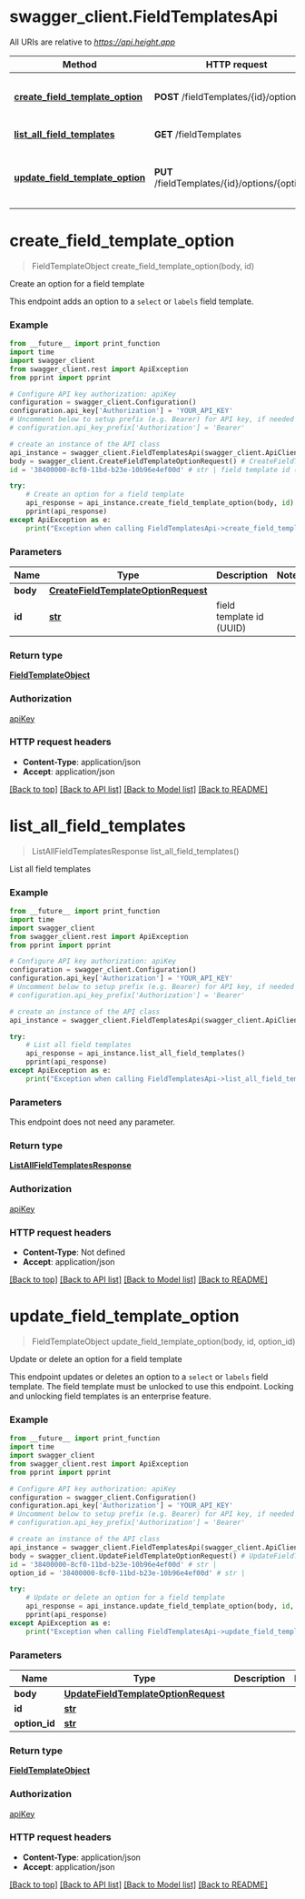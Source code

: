 # swagger_client.FieldTemplatesApi

All URIs are relative to *https://api.height.app*

Method | HTTP request | Description
------------- | ------------- | -------------
[**create_field_template_option**](FieldTemplatesApi.md#create_field_template_option) | **POST** /fieldTemplates/{id}/options | Create an option for a field template
[**list_all_field_templates**](FieldTemplatesApi.md#list_all_field_templates) | **GET** /fieldTemplates | List all field templates
[**update_field_template_option**](FieldTemplatesApi.md#update_field_template_option) | **PUT** /fieldTemplates/{id}/options/{optionId} | Update or delete an option for a field template

# **create_field_template_option**
> FieldTemplateObject create_field_template_option(body, id)

Create an option for a field template

This endpoint adds an option to a `select` or `labels` field template.

### Example
```python
from __future__ import print_function
import time
import swagger_client
from swagger_client.rest import ApiException
from pprint import pprint

# Configure API key authorization: apiKey
configuration = swagger_client.Configuration()
configuration.api_key['Authorization'] = 'YOUR_API_KEY'
# Uncomment below to setup prefix (e.g. Bearer) for API key, if needed
# configuration.api_key_prefix['Authorization'] = 'Bearer'

# create an instance of the API class
api_instance = swagger_client.FieldTemplatesApi(swagger_client.ApiClient(configuration))
body = swagger_client.CreateFieldTemplateOptionRequest() # CreateFieldTemplateOptionRequest | 
id = '38400000-8cf0-11bd-b23e-10b96e4ef00d' # str | field template id (UUID)

try:
    # Create an option for a field template
    api_response = api_instance.create_field_template_option(body, id)
    pprint(api_response)
except ApiException as e:
    print("Exception when calling FieldTemplatesApi->create_field_template_option: %s\n" % e)
```

### Parameters

Name | Type | Description  | Notes
------------- | ------------- | ------------- | -------------
 **body** | [**CreateFieldTemplateOptionRequest**](CreateFieldTemplateOptionRequest.md)|  | 
 **id** | [**str**](.md)| field template id (UUID) | 

### Return type

[**FieldTemplateObject**](FieldTemplateObject.md)

### Authorization

[apiKey](../README.md#apiKey)

### HTTP request headers

 - **Content-Type**: application/json
 - **Accept**: application/json

[[Back to top]](#) [[Back to API list]](../README.md#documentation-for-api-endpoints) [[Back to Model list]](../README.md#documentation-for-models) [[Back to README]](../README.md)

# **list_all_field_templates**
> ListAllFieldTemplatesResponse list_all_field_templates()

List all field templates

### Example
```python
from __future__ import print_function
import time
import swagger_client
from swagger_client.rest import ApiException
from pprint import pprint

# Configure API key authorization: apiKey
configuration = swagger_client.Configuration()
configuration.api_key['Authorization'] = 'YOUR_API_KEY'
# Uncomment below to setup prefix (e.g. Bearer) for API key, if needed
# configuration.api_key_prefix['Authorization'] = 'Bearer'

# create an instance of the API class
api_instance = swagger_client.FieldTemplatesApi(swagger_client.ApiClient(configuration))

try:
    # List all field templates
    api_response = api_instance.list_all_field_templates()
    pprint(api_response)
except ApiException as e:
    print("Exception when calling FieldTemplatesApi->list_all_field_templates: %s\n" % e)
```

### Parameters
This endpoint does not need any parameter.

### Return type

[**ListAllFieldTemplatesResponse**](ListAllFieldTemplatesResponse.md)

### Authorization

[apiKey](../README.md#apiKey)

### HTTP request headers

 - **Content-Type**: Not defined
 - **Accept**: application/json

[[Back to top]](#) [[Back to API list]](../README.md#documentation-for-api-endpoints) [[Back to Model list]](../README.md#documentation-for-models) [[Back to README]](../README.md)

# **update_field_template_option**
> FieldTemplateObject update_field_template_option(body, id, option_id)

Update or delete an option for a field template

This endpoint updates or deletes an option to a `select` or `labels` field template.  The field template must be unlocked to use this endpoint.  Locking and unlocking field templates is an enterprise feature.

### Example
```python
from __future__ import print_function
import time
import swagger_client
from swagger_client.rest import ApiException
from pprint import pprint

# Configure API key authorization: apiKey
configuration = swagger_client.Configuration()
configuration.api_key['Authorization'] = 'YOUR_API_KEY'
# Uncomment below to setup prefix (e.g. Bearer) for API key, if needed
# configuration.api_key_prefix['Authorization'] = 'Bearer'

# create an instance of the API class
api_instance = swagger_client.FieldTemplatesApi(swagger_client.ApiClient(configuration))
body = swagger_client.UpdateFieldTemplateOptionRequest() # UpdateFieldTemplateOptionRequest | 
id = '38400000-8cf0-11bd-b23e-10b96e4ef00d' # str | 
option_id = '38400000-8cf0-11bd-b23e-10b96e4ef00d' # str | 

try:
    # Update or delete an option for a field template
    api_response = api_instance.update_field_template_option(body, id, option_id)
    pprint(api_response)
except ApiException as e:
    print("Exception when calling FieldTemplatesApi->update_field_template_option: %s\n" % e)
```

### Parameters

Name | Type | Description  | Notes
------------- | ------------- | ------------- | -------------
 **body** | [**UpdateFieldTemplateOptionRequest**](UpdateFieldTemplateOptionRequest.md)|  | 
 **id** | [**str**](.md)|  | 
 **option_id** | [**str**](.md)|  | 

### Return type

[**FieldTemplateObject**](FieldTemplateObject.md)

### Authorization

[apiKey](../README.md#apiKey)

### HTTP request headers

 - **Content-Type**: application/json
 - **Accept**: application/json

[[Back to top]](#) [[Back to API list]](../README.md#documentation-for-api-endpoints) [[Back to Model list]](../README.md#documentation-for-models) [[Back to README]](../README.md)

